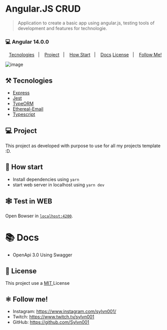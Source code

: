 # Angular.JS CRUD

> Application to create a basic app using angular.js, testing tools of development and features for technologie. 

### 💻 Angular 14.0.0

<p align="center">
  <a href="#%EF%B8%8F-tecnologies">Tecnologies</a>&nbsp;&nbsp;&nbsp;|&nbsp;&nbsp;&nbsp;
  <a href="#-project">Project</a>&nbsp;&nbsp;&nbsp;|&nbsp;&nbsp;&nbsp;
  <a href="#-how-Start">How Start</a>&nbsp;&nbsp;&nbsp;|&nbsp;&nbsp;&nbsp;
  <a href="#-Docs">Docs</a>
  <a href="#-license">License</a>&nbsp;&nbsp;&nbsp;|&nbsp;&nbsp;&nbsp;
  <a href="#atom_symbol-follow-me">Follow Me!</a>
</p>

![image](https://user-images.githubusercontent.com/50564121/163297818-11a4d919-58a0-4b2b-b65e-110d3aa55f72.png)

## ⚒️ Tecnologies

- [Express](https://expressjs.com/pt-br/)
- [Jest](https://jestjs.io/)
- [TypeORM](https://typeorm.io/#/)
- [Ethereal-Email](https://ethereal.email/)
- [Typescript](https://www.typescriptlang.org/)

## 💻 Project

This project as developed with purpose to use for all my projects template :D.

## 🚀 How start

- Install dependencies using `yarn`
- start web server in localhost using `yarn dev`

## 🕸️ Test in WEB

Open Bowser in [`localhost:4200`](http://localhost:4200).

# 📚 Docs

- OpenApi 3.0 Using Swagger

## 📝 License

This project use a <a href="./LICENSE"> MIT </a> License

## :atom_symbol: Follow me!

- Instagram: https://www.instagram.com/sylvn001/
- Twitch: https://www.twitch.tv/sylvn001
- GitHub: https://github.com/Sylvn001
